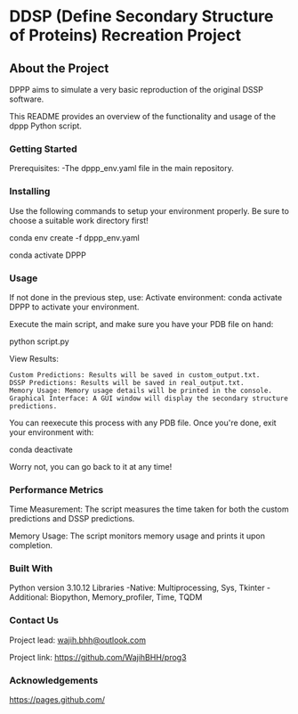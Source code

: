 # DDSP (Define Secondary Structure of Proteins) Recreation Project

## About the Project

DPPP aims to simulate a very basic reproduction of the original DSSP software.

This README provides an overview of the functionality and usage of the dppp Python script.

### Getting Started

Prerequisites:
-The dppp_env.yaml file in the main repository.
        


### Installing

Use the following commands to setup your environment properly. Be sure to choose a suitable work directory first!

conda env create -f dppp_env.yaml

conda activate DPPP

### Usage

If not done in the previous step, use:
Activate environment: conda activate DPPP
to activate your environment.

Execute the main script, and make sure you have your PDB file on hand:

python script.py <PDB file path>

View Results:

    Custom Predictions: Results will be saved in custom_output.txt.
    DSSP Predictions: Results will be saved in real_output.txt.
    Memory Usage: Memory usage details will be printed in the console.
    Graphical Interface: A GUI window will display the secondary structure predictions.

You can reexecute this process with any PDB file. Once you're done, exit your environment with:

conda deactivate

Worry not, you can go back to it at any time!

### Performance Metrics

Time Measurement: The script measures the time taken for both the custom predictions and DSSP predictions.

Memory Usage: The script monitors memory usage and prints it upon completion.

### Built With

Python version 3.10.12
Libraries 
        -Native: Multiprocessing, Sys, Tkinter
        -Additional: Biopython, Memory_profiler, Time, TQDM
        
### Contact Us

Project lead: wajih.bhh@outlook.com

Project link: https://github.com/WajihBHH/prog3

### Acknowledgements

https://pages.github.com/
